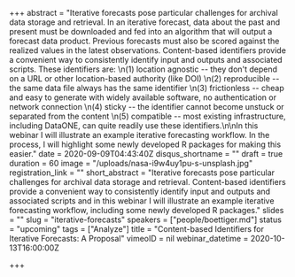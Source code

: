 +++
abstract = "Iterative forecasts pose particular challenges for archival data storage and retrieval. In an iterative forecast, data about the past and present must be downloaded and fed into an algorithm that will output a forecast data product. Previous forecasts must also be scored against the realized values in the latest observations. Content-based identifiers provide a convenient way to consistently identify input and outputs and associated scripts. These identifiers are:   \n(1) location agnostic -- they don't depend on a URL or other location-based authority (like DOI)  \n(2) reproducible -- the same data file always has the same identifier  \n(3) frictionless -- cheap and easy to generate with widely available software, no authentication or network connection  \n(4) sticky -- the identifier cannot become unstuck or separated from the content  \n(5) compatible -- most existing infrastructure, including DataONE, can quite readily use these identifiers.\n\nIn this webinar I will illustrate an example iterative forecasting workflow. In the process, I will highlight some newly developed R packages for making this easier."
date = 2020-09-09T04:43:40Z
disqus_shortname = ""
draft = true
duration = 60
image = "/uploads/nasa-i9w4uy1pu-s-unsplash.jpg"
registration_link = ""
short_abstract = "Iterative forecasts pose particular challenges for archival data storage and retrieval. Content-based identifiers provide a convenient way to consistently identify input and outputs and associated scripts and in this webinar I will illustrate an example iterative forecasting workflow, including some newly developed R packages."
slides = ""
slug = "iterative-forecasts"
speakers = ["people/boettiger.md"]
status = "upcoming"
tags = ["Analyze"]
title = "Content-based Identifiers for Iterative Forecasts: A Proposal"
vimeoID = nil
webinar_datetime = 2020-10-13T16:00:00Z

+++
